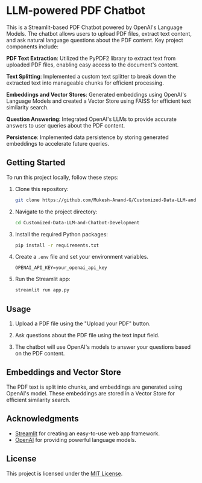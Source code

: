 # LLM-powered PDF Chatbot 

This is a Streamlit-based PDF Chatbot powered by OpenAI's Language Models. The chatbot allows users to upload PDF files, extract text content, and ask natural language questions about the PDF content. Key project components include:

**PDF Text Extraction**: Utilized the PyPDF2 library to extract text from uploaded PDF files, enabling easy access to the document's content.

**Text Splitting**: Implemented a custom text splitter to break down the extracted text into manageable chunks for efficient processing.

**Embeddings and Vector Stores**: Generated embeddings using OpenAI's Language Models and created a Vector Store using FAISS for efficient text similarity search.

**Question Answering**: Integrated OpenAI's LLMs to provide accurate answers to user queries about the PDF content.

**Persistence**: Implemented data persistence by storing generated embeddings to accelerate future queries.

## Getting Started

To run this project locally, follow these steps:

1. Clone this repository:

   ```bash
   git clone https://github.com/Mukesh-Anand-G/Customized-Data-LLM-and-Chatbot-Development.git
   ```

2. Navigate to the project directory:

   ```bash
   cd Customized-Data-LLM-and-Chatbot-Development
   ```

3. Install the required Python packages:

   ```bash
   pip install -r requirements.txt
   ```

4. Create a `.env` file and set your environment variables.

   ```plaintext
   OPENAI_API_KEY=your_openai_api_key
   ```

5. Run the Streamlit app:

   ```bash
   streamlit run app.py
   ```

## Usage

1. Upload a PDF file using the "Upload your PDF" button.

2. Ask questions about the PDF file using the text input field.

3. The chatbot will use OpenAI's models to answer your questions based on the PDF content.

## Embeddings and Vector Store

The PDF text is split into chunks, and embeddings are generated using OpenAI's model. These embeddings are stored in a Vector Store for efficient similarity search.

## Acknowledgments

- [Streamlit](https://streamlit.io/) for creating an easy-to-use web app framework.
- [OpenAI](https://openai.com/) for providing powerful language models.

## License

This project is licensed under the [MIT License](LICENSE).

